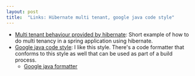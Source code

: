 ```yaml
---
layout: post
title:  "Links: Hibernate multi tenant, google java code style"
---
```


* [Multi tenant behaviour provided by hibernate](https://spring.io/blog/2022/07/31/how-to-integrate-hibernates-multitenant-feature-with-spring-data-jpa-in-a-spring-boot-application): Short example of how to do multi tenancy in a spring application using hibernate.
* [Google java code style](https://google.github.io/styleguide/javaguide.html): I like this style. There's a code formatter that conforms to this style as well that can be used as part of a build process.
  * [Google java formatter](https://github.com/google/google-java-format)
